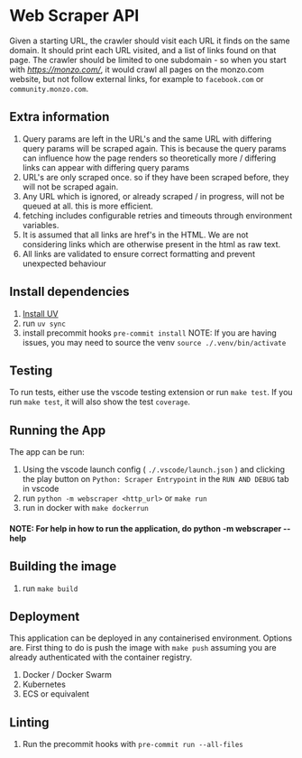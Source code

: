 # Web Scraper API

Given a starting URL, the crawler should visit each URL it finds on the same domain. It should print each URL visited, and a list of links found on that page. The crawler should be limited to one subdomain - so when you start with *https://monzo.com/*, it would crawl all pages on the monzo.com website, but not follow external links, for example to `facebook.com` or `community.monzo.com`.

## Extra information

1. Query params are left in the URL's and the same URL with differing query params will be scraped again. This is because the query params can influence how the page renders so theoretically more / differing links can appear with differing query params
2. URL's are only scraped once. so if they have been scraped before, they will not be scraped again.
3. Any URL which is ignored, or already scraped / in progress, will not be queued at all. this is more efficient.
4. fetching includes configurable retries and timeouts through environment variables.
5. It is assumed that all links are href's in the HTML. We are not considering links which are otherwise present in the html as raw text.
6. All links are validated to ensure correct formatting and prevent unexpected behaviour

## Install dependencies

1. [Install UV](https://docs.astral.sh/uv/getting-started/installation/)
2. run `uv sync`
3. install precommit hooks `pre-commit install`
NOTE: If you are having issues, you may need to source the venv `source ./.venv/bin/activate`

## Testing

To run tests, either use the vscode testing extension or run `make test`. If you run `make test`, it will also show the test `coverage`.

## Running the App

The app can be run:
1. Using the vscode launch config ( `./.vscode/launch.json` ) and clicking the play button on `Python: Scraper Entrypoint` in the `RUN AND DEBUG` tab in vscode
2. run `python -m webscraper <http_url>` or `make run`
3. run in docker with `make dockerrun`

#### NOTE: For help in how to run the application, do python -m webscraper --help

## Building the image

1. run `make build`

## Deployment

This application can be deployed in any containerised environment. Options are. First thing to do is push the image with `make push` assuming you are already authenticated with the container registry.

1. Docker / Docker Swarm
2. Kubernetes
3. ECS or equivalent

## Linting

1. Run the precommit hooks with `pre-commit run --all-files`
